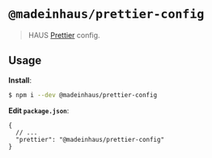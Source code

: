 # `@madeinhaus/prettier-config`

> HAUS [Prettier](https://prettier.io) config.

## Usage

**Install**:

```bash
$ npm i --dev @madeinhaus/prettier-config
```

**Edit `package.json`**:

```jsonc
{
  // ...
  "prettier": "@madeinhaus/prettier-config"
}
```
